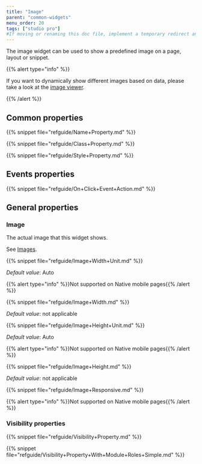 ```yaml
---
title: "Image"
parent: "common-widgets"
menu_order: 20
tags: ["studio pro"]
#If moving or renaming this doc file, implement a temporary redirect and let the respective team know they should update the URL in the product. See Mapping to Products for more details.
---
```



The image widget can be used to show a predefined image on a page, layout or snippet.

{{% alert type="info" %}}

If you want to dynamically show different images based on data, please take a look at the [image viewer](image-viewer).

{{% /alert %}}

## Common properties

{{% snippet file="refguide/Name+Property.md" %}}

{{% snippet file="refguide/Class+Property.md" %}}

{{% snippet file="refguide/Style+Property.md" %}}

## Events properties

{{% snippet file="refguide/On+Click+Event+Action.md" %}}

## General properties

### Image

The actual image that this widget shows.

See [Images](images).

{{% snippet file="refguide/Image+Width+Unit.md" %}}

_Default value_: Auto

{{% alert type="info" %}}Not supported on Native mobile pages{{% /alert %}}

{{% snippet file="refguide/Image+Width.md" %}}

_Default value_: not applicable

{{% snippet file="refguide/Image+Height+Unit.md" %}}

_Default value_: Auto

{{% alert type="info" %}}Not supported on Native mobile pages{{% /alert %}}

{{% snippet file="refguide/Image+Height.md" %}}

_Default value_: not applicable

{{% snippet file="refguide/Image+Responsive.md" %}}

{{% alert type="info" %}}Not supported on Native mobile pages{{% /alert %}}

### Visibility properties

{{% snippet file="refguide/Visibility+Property.md" %}}

{{% snippet file="refguide/Visibility+Property+With+Module+Roles+Simple.md" %}}
